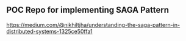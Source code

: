 ## POC Repo for implementing SAGA Pattern

https://medium.com/@nikhiltjha/understanding-the-saga-pattern-in-distributed-systems-1325ce50ffa1
